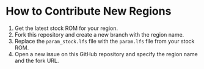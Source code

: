# How to Contribute New Regions

1. Get the latest stock ROM for your region.
2. Fork this repository and create a new branch with the region name.
3. Replace the `param_stock.lfs` file with the `param.lfs` file from your stock ROM.
4. Open a new issue on this GitHub repository and specify the region name and the fork URL.
